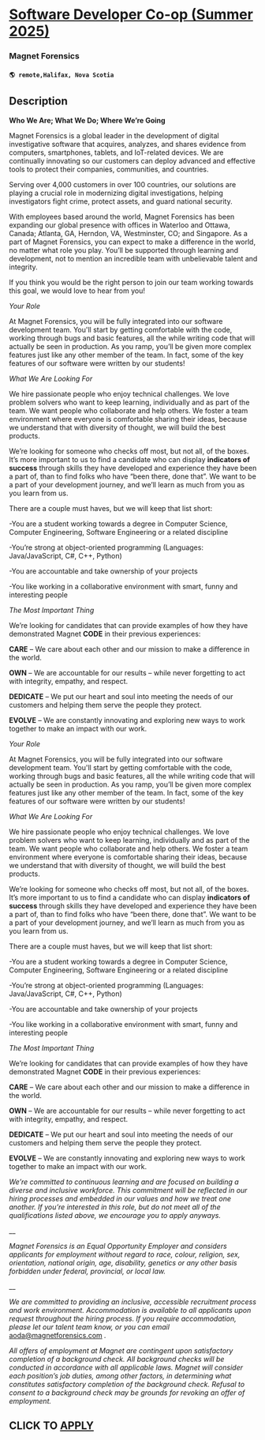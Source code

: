 # [Software Developer Co-op (Summer 2025)](https://www.remotewlb.com/apply/software-developer-co-op-summer-2025)  
### Magnet Forensics  
#### `🌎 remote,Halifax, Nova Scotia`  

## Description

 **Who We Are; What We Do; Where We’re Going**

  

Magnet Forensics is a global leader in the development of digital investigative software that acquires, analyzes, and shares evidence from computers, smartphones, tablets, and IoT-related devices. We are continually innovating so our customers can deploy advanced and effective tools to protect their companies, communities, and countries.

Serving over 4,000 customers in over 100 countries, our solutions are playing a crucial role in modernizing digital investigations, helping investigators fight crime, protect assets, and guard national security.

With employees based around the world, Magnet Forensics has been expanding our global presence with offices in Waterloo and Ottawa, Canada; Atlanta, GA, Herndon, VA, Westminster, CO; and Singapore. As a part of Magnet Forensics, you can expect to make a difference in the world, no matter what role you play. You’ll be supported through learning and development, not to mention an incredible team with unbelievable talent and integrity.

If you think you would be the right person to join our team working towards this goal, we would love to hear from you!

  

_Your Role_

At Magnet Forensics, you will be fully integrated into our software development team. You'll start by getting comfortable with the code, working through bugs and basic features, all the while writing code that will actually be seen in production. As you ramp, you’ll be given more complex features just like any other member of the team. In fact, some of the key features of our software were written by our students!

  

 _What We Are Looking For_

We hire passionate people who enjoy technical challenges. We love problem solvers who want to keep learning, individually and as part of the team. We want people who collaborate and help others. We foster a team environment where everyone is comfortable sharing their ideas, because we understand that with diversity of thought, we will build the best products.

  

We’re looking for someone who checks off most, but not all, of the boxes. It’s more important to us to find a candidate who can display **indicators of success** through skills they have developed and experience they have been a part of, than to find folks who have “been there, done that”. We want to be a part of your development journey, and we’ll learn as much from you as you learn from us.

  

There are a couple must haves, but we will keep that list short:

-You are a student working towards a degree in Computer Science, Computer Engineering, Software Engineering or a related discipline 

-You’re strong at object-oriented programming (Languages: Java/JavaScript, C#, C++, Python)

-You are accountable and take ownership of your projects 

-You like working in a collaborative environment with smart, funny and interesting people

  

 _The Most Important Thing_

  

We’re looking for candidates that can provide examples of how they have demonstrated Magnet **CODE** in their previous experiences:

 **CARE** – We care about each other and our mission to make a difference in the world.

 **OWN** – We are accountable for our results – while never forgetting to act with integrity, empathy, and respect.

 **DEDICATE** – We put our heart and soul into meeting the needs of our customers and helping them serve the people they protect.

 **EVOLVE** – We are constantly innovating and exploring new ways to work together to make an impact with our work.

  

 _Your Role_

At Magnet Forensics, you will be fully integrated into our software development team. You'll start by getting comfortable with the code, working through bugs and basic features, all the while writing code that will actually be seen in production. As you ramp, you’ll be given more complex features just like any other member of the team. In fact, some of the key features of our software were written by our students!

  

 _What We Are Looking For_

We hire passionate people who enjoy technical challenges. We love problem solvers who want to keep learning, individually and as part of the team. We want people who collaborate and help others. We foster a team environment where everyone is comfortable sharing their ideas, because we understand that with diversity of thought, we will build the best products.

  

We’re looking for someone who checks off most, but not all, of the boxes. It’s more important to us to find a candidate who can display **indicators of success** through skills they have developed and experience they have been a part of, than to find folks who have “been there, done that”. We want to be a part of your development journey, and we’ll learn as much from you as you learn from us.

  

There are a couple must haves, but we will keep that list short:

-You are a student working towards a degree in Computer Science, Computer Engineering, Software Engineering or a related discipline 

-You’re strong at object-oriented programming (Languages: Java/JavaScript, C#, C++, Python)

-You are accountable and take ownership of your projects 

-You like working in a collaborative environment with smart, funny and interesting people

  

 _The Most Important Thing_

  

We’re looking for candidates that can provide examples of how they have demonstrated Magnet **CODE** in their previous experiences:

 **CARE** – We care about each other and our mission to make a difference in the world.

 **OWN** – We are accountable for our results – while never forgetting to act with integrity, empathy, and respect.

 **DEDICATE** – We put our heart and soul into meeting the needs of our customers and helping them serve the people they protect.

 **EVOLVE** – We are constantly innovating and exploring new ways to work together to make an impact with our work.

  

 _We’re committed to continuous learning and are focused on building a diverse and inclusive workforce. This commitment will be reflected in our hiring processes and embedded in our values and how we treat one another. If you’re interested in this role, but do not meet all of the qualifications listed above, we encourage you to apply anyways._

 __

_Magnet Forensics is an Equal Opportunity Employer and considers applicants for employment without regard to race, colour, religion, sex, orientation, national origin, age, disability, genetics or any other basis forbidden under federal, provincial, or local law._

 __

_We are committed to providing an inclusive, accessible recruitment process and work environment. Accommodation is available to all applicants upon request throughout the hiring process. If you require accommodation, please let our talent team know, or you can email_ aoda@magnetforensics.com _._

  

 _All offers of employment at Magnet are contingent upon satisfactory completion of a background check. All background checks will be conducted in accordance with all applicable laws. Magnet will consider each position’s job duties, among other factors, in determining what constitutes satisfactory completion of the background check. Refusal to consent to a background check may be grounds for revoking an offer of employment._

  
## CLICK TO [APPLY](https://www.remotewlb.com/apply/software-developer-co-op-summer-2025)

